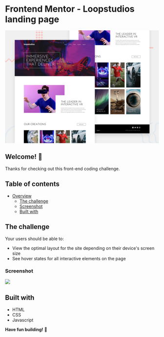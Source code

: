 # Frontend Mentor - Loopstudios landing page

![Design preview for the Loopstudios landing page coding challenge](./design/desktop-preview.jpg)

## Welcome! 👋

Thanks for checking out this front-end coding challenge.

## Table of contents

- [Overview](#overview)
  - [The challenge](#the-challenge)
  - [Screenshot](#screenshot)
  - [Built with](#built-with)

## The challenge

Your users should be able to:

- View the optimal layout for the site depending on their device's screen size
- See hover states for all interactive elements on the page

### Screenshot

![](./screenshot.jpg)

## Built with

- HTML
- CSS
- Javascript

**Have fun building!** 🚀
